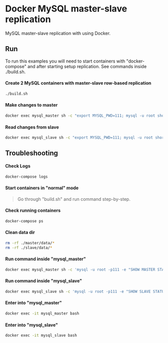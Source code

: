 Docker MySQL master-slave replication
========================

MySQL master-slave replication with using Docker.

## Run

To run this examples you will need to start containers with "docker-compose"
and after starting setup replication. See commands inside ./build.sh.

#### Create 2 MySQL containers with master-slave row-based replication

```bash
./build.sh
```

#### Make changes to master

```bash
docker exec mysql_master sh -c "export MYSQL_PWD=111; mysql -u root shorten_link -e 'CREATE TABLE shortlinks( shortlink varchar(7) not null, link varchar(255) not null, created_at timestamp default current_timestamp                             null, updated_at timestamp default current_timestamp on update current_timestamp null, expired_at timestamp default current_timestamp null, index(shortlink) );'"
```

#### Read changes from slave

```bash
docker exec mysql_slave sh -c "export MYSQL_PWD=111; mysql -u root shorten_link -e 'select * from shortlinks \G'"
```

## Troubleshooting

#### Check Logs

```bash
docker-compose logs
```

#### Start containers in "normal" mode

> Go through "build.sh" and run command step-by-step.

#### Check running containers

```bash
docker-compose ps
```

#### Clean data dir

```bash
rm -rf ./master/data/*
rm -rf ./slave/data/*
```

#### Run command inside "mysql_master"

```bash
docker exec mysql_master sh -c 'mysql -u root -p111 -e "SHOW MASTER STATUS \G"'
```

#### Run command inside "mysql_slave"

```bash
docker exec mysql_slave sh -c 'mysql -u root -p111 -e "SHOW SLAVE STATUS \G"'
```

#### Enter into "mysql_master"

```bash
docker exec -it mysql_master bash
```

#### Enter into "mysql_slave"

```bash
docker exec -it mysql_slave bash
```
